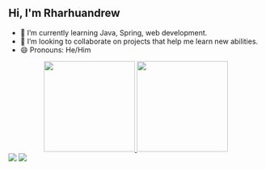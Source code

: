 ## Hi, I'm Rharhuandrew

<!--
**Rharhuky/Rharhuky** is a ✨ _special_ ✨ repository because its `README.md` (this file) appears on your GitHub profile.

Here are some ideas to get you started:

- 🔭 I’m currently working on ...
- 🌱 I’m currently learning ...
- 👯 I’m looking to collaborate on ...
- 🤔 I’m looking for help with ...
- 💬 Ask me about ...
- 📫 How to reach me: ...
- 😄 Pronouns: ...
- ⚡ Fun fact: ...
-->
- 🌱 I’m currently learning Java, Spring, web development.
- 👯 I’m looking to collaborate on projects that help me learn new abilities. 
- 😄 Pronouns: He/Him
<div align="center">
  <a href="https://github.com/Rharhuky">
  <img height="180em" src="https://github-readme-stats.vercel.app/api?username=Rharhuky&show_icons=true&theme=dracula&include_all_commits=true&count_private=true"/>
  <img height="180em" src="https://github-readme-stats.vercel.app/api/top-langs/?username=Rharhuky&layout=compact&langs_count=7&theme=dracula"/>
</div>
 
<div>
<a href = "mailto:rharhuky@gmail.com"><img src="https://img.shields.io/badge/-Gmail-%23333?style=for-the-badge&logo=gmail&logoColor=white" target="_blank"></a>
  <a href="https://www.linkedin.com/in/rharhuandrew-souza/" target="_blank"><img src="https://img.shields.io/badge/-LinkedIn-%230077B5?style=for-the-badge&logo=linkedin&logoColor=white" target="_blank"></a> 
  </div>
